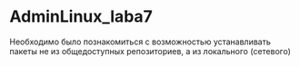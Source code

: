 # AdminLinux_laba7
Необходимо было познакомиться с возможностью устанавливать пакеты не из общедоступных репозиториев, а из локального (сетевого)
